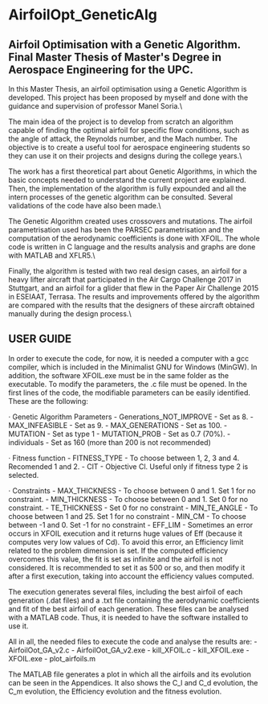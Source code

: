 # AirfoilOpt_GeneticAlg
Airfoil Optimisation with a Genetic Algorithm. Final Master Thesis of Master's Degree in Aerospace Engineering for the UPC.
------------------------------------------------------------------------------------------------------------------------------------------------------------------------------
In this Master Thesis, an airfoil optimisation using a Genetic Algorithm is developed.  This project has been proposed by myself and done with the guidance and supervision of professor Manel Soria.\\

The main idea of the project is to develop from scratch an algorithm capable of finding the optimal airfoil for specific flow conditions, such as the angle of attack, the Reynolds number, and the Mach number. The objective is to create a useful tool for aerospace engineering students so they can use it on their projects and designs during the college years.\\

The work has a first theoretical part about Genetic Algorithms, in which the basic concepts needed to understand the current project are explained. Then, the implementation of the algorithm is fully expounded and all the intern processes of the genetic algorithm can be consulted. Several validations of the code have also been made.\\

The Genetic Algorithm created uses crossovers and mutations. The airfoil parametrisation used has been the PARSEC parametrisation and the computation of the aerodynamic coefficients is done with XFOIL. The whole code is written in C language and the results analysis and graphs are done with MATLAB and XFLR5.\\

Finally, the algorithm is tested with two real design cases, an airfoil for a heavy lifter aircraft that participated in the Air Cargo Challenge 2017 in Stuttgart, and an airfoil for a glider that flew in the Paper Air Challenge 2015 in ESEIAAT, Terrasa. The results and improvements offered by the algorithm are compared with the results that the designers of these aircraft obtained manually during the design process.\\

USER GUIDE
-----------------------------------------------------------------------------------------------------------------------------------------------------------------------------

In order to execute the code, for now, it is needed a computer with a gcc compiler, which is included in the Minimalist GNU for Windows (MinGW). In addition, the software XFOIL.exe must be in the same folder as the executable. To modify the parameters, the .c file must be opened. In the first lines of the code, the modifiable parameters can be easily identified. These are the following:

· Genetic Algorithm Parameters
    - Generations_NOT_IMPROVE - Set as 8.
    - MAX_INFEASIBLE - Set as 9.
    - MAX_GENERATIONS - Set as 100.
    - MUTATION - Set as type 1
    - MUTATION_PROB - Set as 0.7 (70%).
    - individuals - Set as 160 (more than 200 is not recommended)

· Fitness function
    - FITNESS_TYPE - To choose between 1, 2, 3 and 4. Recomended 1 and 2.
    - ClT - Objective Cl. Useful only if fitness type 2 is selected.
    
· Constraints
    - MAX_THICKNESS - To choose between 0 and 1. Set 1 for no constraint.
    - MIN_THICKNESS - To choose between 0 and 1. Set 0 for no constraint.
    - TE_THICKNESS - Set 0 for no constraint
    - MIN_TE_ANGLE - To choose between 1 and 25. Set 1 for no constraint
    - MIN_CM - To choose between -1 and 0. Set -1 for no constraint
    - EFF_LIM - Sometimes an error occurs in XFOIL execution and it returns huge values of Eff (because it computes very low values of Cd). To avoid this error, an Efficiency         limit related to the problem dimension is set. If the computed efficiency overcomes this value, the fit is set as infinite and the airfoil is not considered. It is               recommended to set it as 500 or so, and then modify it after a first execution, taking into account the efficiency values computed.

The execution generates several files, including the best airfoil of each generation (.dat files) and a .txt file containing the aerodynamic coefficients and fit of the best airfoil of each generation. These files can be analysed with a MATLAB code. Thus, it is needed to have the software installed to use it.

All in all, the needed files to execute the code and analyse the results are:
    - AirfoilOot_GA_v2.c
    - AirfoilOot_GA_v2.exe
    - kill_XFOIL.c
    - kill_XFOIL.exe
    - XFOIL.exe
    - plot_airfoils.m
    
The MATLAB file generates a plot in which all the airfoils and its evolution can be seen in the Appendices. It also shows the C_l and C_d evolution, the C_m evolution, the Efficiency evolution and the fitness evolution.
